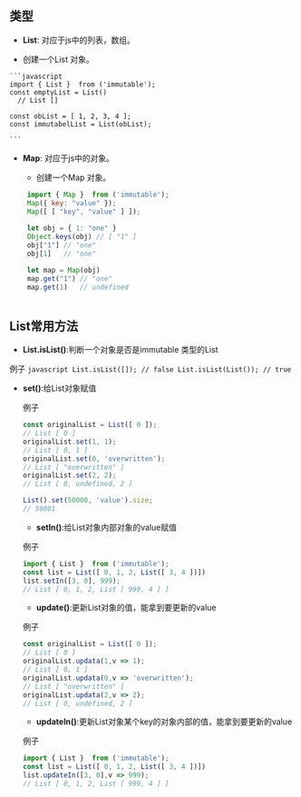 ## <a name="types">类型</a>

  - **List**: 对应于js中的列表，数组。
  
   + 创建一个List 对象。

    ```javascript
    import { List }  from ('immutable');
    const emptyList = List()
      // List []
      
    const obList = [ 1, 2, 3, 4 ];
    const immutabelList = List(obList);
      
    ```
  - **Map**: 对应于js中的对象。

    + 创建一个Map 对象。

    ```javascript
     import { Map }  from ('immutable');
     Map({ key: "value" });
     Map([ [ "key", "value" ] ]);
     
     let obj = { 1: "one" }
     Object.keys(obj) // [ "1" ]
     obj["1"] // "one"
     obj[1]   // "one"
    
     let map = Map(obj)
     map.get("1") // "one"
     map.get(1)   // undefined
     
    ```

## <a name="types">List常用方法</a>

 - **List.isList()**:判断一个对象是否是immutable 类型的List
 
  例子
    ```javascript
    List.isList([]); // false
    List.isList(List()); // true     
    ```

- **set()**:给List对象赋值

  例子
  ```javascript
  const originalList = List([ 0 ]);
  // List [ 0 ]
  originalList.set(1, 1);
  // List [ 0, 1 ]
  originalList.set(0, 'overwritten');
  // List [ "overwritten" ]
  originalList.set(2, 2);
  // List [ 0, undefined, 2 ]
  
  List().set(50000, 'value').size;
  // 50001
  ```
  
  
  - **setIn()**:给List对象内部对象的value赋值

  例子
  ```javascript
  import { List }  from ('immutable');
  const list = List([ 0, 1, 2, List([ 3, 4 ])])
  list.setIn([3, 0], 999);
  // List [ 0, 1, 2, List [ 999, 4 ] ]
  ```
  
  
  - **update()**:更新List对象的值，能拿到要更新的value

  例子
  ```javascript
  const originalList = List([ 0 ]);
  // List [ 0 ]
  originalList.updata(1,v => 1);
  // List [ 0, 1 ]
  originalList.updata(0,v => 'overwritten');
  // List [ "overwritten" ]
  originalList.updata(2,v => 2);
  // List [ 0, undefined, 2 ]
  
  ```
  
  
  - **updateIn()**:更新List对象某个key的对象内部的值，能拿到要更新的value

  例子
  ```javascript
  import { List }  from ('immutable');
  const list = List([ 0, 1, 2, List([ 3, 4 ])])
  list.updateIn([3, 0],v => 999);
  // List [ 0, 1, 2, List [ 999, 4 ] ]
  ```












